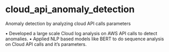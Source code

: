 # cloud_api_anomaly_detection

Anomaly detection by analyzing cloud API calls parameters

• Developed a large scale Cloud log analysis on AWS API calls to detect anomalies.
• Applied NLP based models like BERT to do sequence analysis on Cloud API calls and it’s parameters.

